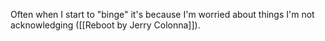 Often when I start to "binge" it's because I'm worried about things I'm not acknowledging ([[Reboot by Jerry Colonna]]). 